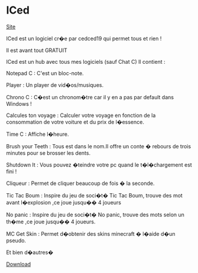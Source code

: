 ICed
====
[Site](http://cedced19.wordpress.com)

ICed est un logiciel cr�e par cedced19 qui permet tous et rien !

Il est avant tout GRATUIT

ICed est un hub avec tous mes logiciels (sauf Chat C)
Il contient :


Notepad C :
C'est un bloc-note.

Player :
Un player de vid�os/musiques.

Chrono C :
C�est un chronom�tre car il y en a pas par default dans Windows !

Calcules ton voyage :
Calculer votre voyage en fonction de la consommation de votre voiture et du prix de l�essence.

Time C :
Affiche l�heure.

Brush your Teeth :
Tous est dans le nom.Il offre un conte � rebours de trois minutes pour se brosser les dents. 

Shutdown It :
Vous pouvez �teindre votre pc quand le t�l�chargement est fini !

Cliqueur :
Permet de cliquer beaucoup de fois � la seconde.

Tic Tac Boum :
Inspire du jeu de soci�t� Tic Tac Boum, trouve des mot avant l�explosion ,ce joue jusqu�� 4 joueurs

 
No panic :
Inspire du jeu de soci�t� No panic, trouve des mots selon un th�me ,ce joue jusqu�� 4 joueurs.

MC Get Skin :
Permet d�obtenir des skins minecraft � l�aide d�un pseudo.

Et bien d�autres�


[Download](https://raw.githubusercontent.com/cedced19/iced/master/setup/iced-setup.exe)
